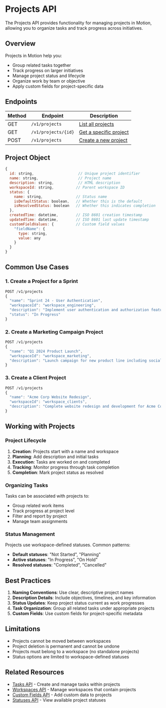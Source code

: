 # Projects API

The Projects API provides functionality for managing projects in Motion, allowing you to organize tasks and track progress across initiatives.

## Overview

Projects in Motion help you:
- Group related tasks together
- Track progress on larger initiatives
- Manage project status and lifecycle
- Organize work by team or objective
- Apply custom fields for project-specific data

## Endpoints

| Method | Endpoint | Description |
|--------|----------|-------------|
| GET | `/v1/projects` | [List all projects](./list-projects.md) |
| GET | `/v1/projects/{id}` | [Get a specific project](./get-project.md) |
| POST | `/v1/projects` | [Create a new project](./create-project.md) |

## Project Object

```javascript
{
  id: string,                    // Unique project identifier
  name: string,                  // Project name
  description: string,           // HTML description
  workspaceId: string,          // Parent workspace ID
  status: {
    name: string,               // Status name
    isDefaultStatus: boolean,   // Whether this is the default
    isResolvedStatus: boolean   // Whether this indicates completion
  },
  createdTime: datetime,        // ISO 8601 creation timestamp
  updatedTime: datetime,        // ISO 8601 last update timestamp
  customFieldValues: {          // Custom field values
    "fieldName": {
      type: string,
      value: any
    }
  }
}
```

## Common Use Cases

### 1. Create a Project for a Sprint

```javascript
POST /v1/projects
{
  "name": "Sprint 24 - User Authentication",
  "workspaceId": "workspace_engineering",
  "description": "Implement user authentication and authorization features",
  "status": "In Progress"
}
```

### 2. Create a Marketing Campaign Project

```javascript
POST /v1/projects
{
  "name": "Q1 2024 Product Launch",
  "workspaceId": "workspace_marketing",
  "description": "Launch campaign for new product line including social media, email, and content marketing"
}
```

### 3. Create a Client Project

```javascript
POST /v1/projects
{
  "name": "Acme Corp Website Redesign",
  "workspaceId": "workspace_clients",
  "description": "Complete website redesign and development for Acme Corporation"
}
```

## Working with Projects

### Project Lifecycle

1. **Creation**: Projects start with a name and workspace
2. **Planning**: Add description and initial tasks
3. **Execution**: Tasks are worked on and completed
4. **Tracking**: Monitor progress through task completion
5. **Completion**: Mark project status as resolved

### Organizing Tasks

Tasks can be associated with projects to:
- Group related work items
- Track progress at project level
- Filter and report by project
- Manage team assignments

### Status Management

Projects use workspace-defined statuses. Common patterns:
- **Default statuses**: "Not Started", "Planning"
- **Active statuses**: "In Progress", "On Hold"
- **Resolved statuses**: "Completed", "Cancelled"

## Best Practices

1. **Naming Conventions**: Use clear, descriptive project names
2. **Description Details**: Include objectives, timelines, and key information
3. **Status Updates**: Keep project status current as work progresses
4. **Task Organization**: Group all related tasks under appropriate projects
5. **Custom Fields**: Use custom fields for project-specific metadata

## Limitations

- Projects cannot be moved between workspaces
- Project deletion is permanent and cannot be undone
- Projects must belong to a workspace (no standalone projects)
- Status options are limited to workspace-defined statuses

## Related Resources

- [Tasks API](../tasks/) - Create and manage tasks within projects
- [Workspaces API](../workspaces/) - Manage workspaces that contain projects
- [Custom Fields API](../custom-fields/) - Add custom data to projects
- [Statuses API](../statuses/) - View available project statuses